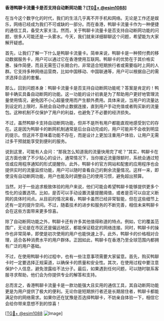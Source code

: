 **香港鸭聊卡流量卡是否支持自动断网功能？[[TG💪+ @esim1088](https://t.me/s/esim1088)]**

在当今这个数字化的时代，我们的生活几乎离不开手机和网络。无论是工作还是娱乐，网络已经成为我们不可或缺的一部分。而在香港，鸭聊卡流量卡作为一种便捷的通信工具，备受大家关注。然而，关于鸭聊卡流量卡是否支持自动断网功能的问题，很多人可能还是一头雾水。今天，我们就来详细聊聊这个问题，希望能为大家解开疑惑。

首先，让我们了解一下什么是鸭聊卡流量卡。简单来说，鸭聊卡是一种预付费的移动数据服务卡，用户可以通过它在香港使用互联网。鸭聊卡的优势在于其价格实惠、操作简便，而且无需签订长期合约，非常适合短期旅行者或需要临时上网的人群。它支持多种网络运营商，比如中国移动、中国联通等，用户可以根据自己的需求选择合适的套餐。

那么，回到问题本身：鸭聊卡流量卡是否支持自动断网功能呢？答案是肯定的！鸭聊卡确实具备自动断网的功能。这一功能的设计初衷是为了帮助用户更好地管理流量使用情况，避免因不小心超量使用而产生额外费用。具体来说，当用户的流量达到设定的上限时，系统会自动停止数据连接，直到用户手动充值或者购买新的流量包。这种机制不仅保护了用户的利益，也避免了不必要的经济损失。

不过，虽然鸭聊卡支持自动断网功能，但并不是所有用户都能直观地感受到它的存在。这是因为鸭聊卡的断网机制通常是后台自动完成的，用户可能并不会收到明显的提示。但这并不意味着功能不存在，而是设计上更加注重用户体验，让用户无需过多干预就能享受到便利的服务。

说到这里，可能有人会问：“那我怎么知道我的流量快用完了呢？”其实，鸭聊卡在这方面也做了不少贴心的设计。通常情况下，当你接近流量限额时，系统会通过短信或应用程序通知的形式提醒你。此外，鸭聊卡的官方网站和配套的应用程序也会提供实时的流量监控功能，用户可以随时查看自己的剩余流量情况。这样一来，即使没有自动断网功能，用户也能及时调整自己的使用习惯，避免超出预算。

当然，对于一些追求极致体验的用户来说，他们可能会希望鸭聊卡能够提供更多个性化的设置选项。比如，是否可以手动设置流量提醒阈值，或者是否可以自定义断网的具体时间点。从目前的情况来看，鸭聊卡虽然已经非常智能，但在这些细节上还有一定的提升空间。不过，随着技术的进步和服务的不断完善，相信未来鸭聊卡会在这些方面带来更多惊喜。

除了自动断网功能之外，鸭聊卡还有许多其他值得称道的特点。例如，它的覆盖范围广，无论是在市区还是偏远地区，都能保证稳定的网络连接。同时，鸭聊卡的操作也非常简单，即使是初次使用的用户也能快速上手。此外，鸭聊卡的价格相对合理，适合各种消费水平的用户群体。正因如此，鸭聊卡在香港乃至全球范围内都拥有广泛的用户基础。

不过，在使用鸭聊卡的过程中，也有一些注意事项需要大家留意。首先，购买鸭聊卡时一定要选择正规渠道，以确保卡的质量和安全性。其次，在使用过程中要注意保护个人信息，避免泄露给不法分子。最后，如果遇到任何问题，可以随时联系客服寻求帮助，他们会为你提供专业的解答和支持。

总而言之，香港鸭聊卡流量卡是一款功能强大且实用的通信工具，其自动断网功能更是为用户提供了极大的便利。无论你是短期旅行者还是长期居住者，鸭聊卡都能满足你的网络需求。如果你还在犹豫是否选择鸭聊卡，不妨亲自体验一下，相信它会给你带来意想不到的惊喜！

[[TG💪+ @esim1088](https://t.me/s/esim1088) ![Image](https://i.postimg.cc/4NQfJmqS/Snipaste-2025-05-13-00-14-12.png)]